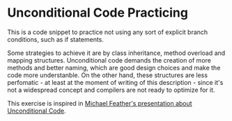 # Unconditional Code Practicing

This is a code snippet to practice not using any sort of explicit branch conditions, such as if statements.

Some strategies to achieve it are by class inheritance, method overload and mapping structures. Unconditional code demands the creation of more methods and better naming, which are good design choices and make the code more understanble. On the other hand, these structures are less perfomatic - at least at the moment of writing of this description - since it's not a widespread concept and compilers are not ready to optimize for it.

This exercise is inspired in [Michael Feather's presentation about Unconditional Code](https://www.youtube.com/watch?v=AnZ0uTOerUI&ab_channel=GOTOConferences).
